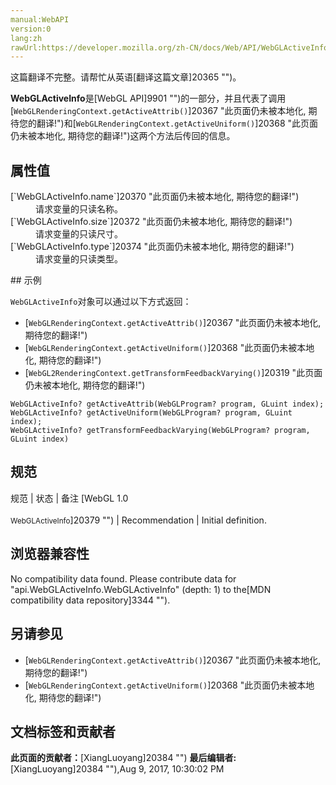 ```yaml
---
manual:WebAPI
version:0
lang:zh
rawUrl:https://developer.mozilla.org/zh-CN/docs/Web/API/WebGLActiveInfo
---
```




这篇翻译不完整。请帮忙从英语[翻译这篇文章]20365 "")。






**WebGLActiveInfo**是[WebGL API]9901 "")的一部分，并且代表了调用[`WebGLRenderingContext.getActiveAttrib()`]20367 "此页面仍未被本地化, 期待您的翻译!")和[`WebGLRenderingContext.getActiveUniform()`]20368 "此页面仍未被本地化, 期待您的翻译!")这两个方法后传回的信息。


## 属性值<a name="属性值"></a>
<dl><dt id=''>[`WebGLActiveInfo.name`]20370 "此页面仍未被本地化, 期待您的翻译!")</dt><dd>请求变量的只读名称。</dd><dt id=''>[`WebGLActiveInfo.size`]20372 "此页面仍未被本地化, 期待您的翻译!")</dt><dd>请求变量的只读尺寸。</dd><dt id=''>[`WebGLActiveInfo.type`]20374 "此页面仍未被本地化, 期待您的翻译!")</dt><dd>请求变量的只读类型。</dd></dl>
## 示例<a name="示例"></a>


`WebGLActiveInfo`对象可以通过以下方式返回：


* [`WebGLRenderingContext.getActiveAttrib()`]20367 "此页面仍未被本地化, 期待您的翻译!")
* [`WebGLRenderingContext.getActiveUniform()`]20368 "此页面仍未被本地化, 期待您的翻译!")
* [`WebGL2RenderingContext.getTransformFeedbackVarying()`]20319 "此页面仍未被本地化, 期待您的翻译!")

```
WebGLActiveInfo? getActiveAttrib(WebGLProgram? program, GLuint index); 
WebGLActiveInfo? getActiveUniform(WebGLProgram? program, GLuint index);
WebGLActiveInfo? getTransformFeedbackVarying(WebGLProgram? program, GLuint index)
```

## 规范<a name="规范"></a>
规范 | 状态 | 备注 
[WebGL 1.0<br></br><small>WebGLActiveInfo</small>]20379 "") | Recommendation | Initial definition. 


## 浏览器兼容性<a name="浏览器兼容性"></a>


No compatibility data found. Please contribute data for &quot;api.WebGLActiveInfo.WebGLActiveInfo&quot; (depth: 1) to the[MDN compatibility data repository]3344 "").


## 另请参见<a name="另请参见"></a>

* [`WebGLRenderingContext.getActiveAttrib()`]20367 "此页面仍未被本地化, 期待您的翻译!")
* [`WebGLRenderingContext.getActiveUniform()`]20368 "此页面仍未被本地化, 期待您的翻译!")



## 文档标签和贡献者
**此页面的贡献者：**[XiangLuoyang]20384 "")
**最后编辑者:**[XiangLuoyang]20384 ""),<time>Aug 9, 2017, 10:30:02 PM</time>


